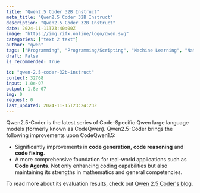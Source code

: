 ```yaml
---
title: "Qwen2.5 Coder 32B Instruct"
meta_title: "Qwen2.5 Coder 32B Instruct"
description: "Qwen2.5 Coder 32B Instruct"
date: 2024-11-11T23:40:00Z
image: "https://img.rifx.online/logo/qwen.svg"
categories: ["text 2 text"]
author: "qwen"
tags: ["Programming", "Programming/Scripting", "Machine Learning", "Natural Language Processing", "Generative AI"]
draft: False
is_recommended: True

id: "qwen-2.5-coder-32b-instruct"
context: 32768
input: 1.8e-07
output: 1.8e-07
img: 0
request: 0
last_updated: 2024-11-15T23:24:23Z
---
```


Qwen2.5-Coder is the latest series of Code-Specific Qwen large language models (formerly known as CodeQwen). Qwen2.5-Coder brings the following improvements upon CodeQwen1.5:

- Significantly improvements in **code generation**, **code reasoning** and **code fixing**. 
- A more comprehensive foundation for real-world applications such as **Code Agents**. Not only enhancing coding capabilities but also maintaining its strengths in mathematics and general competencies.

To read more about its evaluation results, check out [Qwen 2.5 Coder's blog](https://qwenlm.github.io/blog/qwen2.5-coder-family/).




